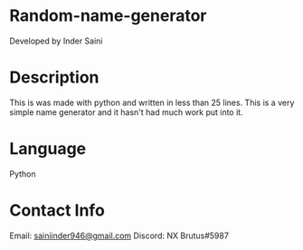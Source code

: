 # Random-name-generator
Developed by Inder Saini
# Description
This is was made with python and written in less than 25 lines. This is a very simple name generator and it hasn't had much work put into it.
# Language
Python
# Contact Info
Email: sainiinder946@gmail.com
Discord: NX Brutus#5987
